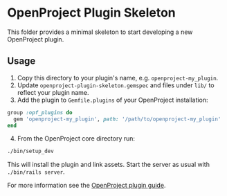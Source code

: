 # OpenProject Plugin Skeleton

This folder provides a minimal skeleton to start developing a new OpenProject plugin.

## Usage

1. Copy this directory to your plugin's name, e.g. `openproject-my_plugin`.
2. Update `openproject-plugin-skeleton.gemspec` and files under `lib/` to reflect your plugin name.
3. Add the plugin to `Gemfile.plugins` of your OpenProject installation:

```ruby
group :opf_plugins do
  gem 'openproject-my_plugin', path: '/path/to/openproject-my_plugin'
end
```

4. From the OpenProject core directory run:

```bash
./bin/setup_dev
```

This will install the plugin and link assets. Start the server as usual with `./bin/rails server`.

For more information see the [OpenProject plugin guide](https://www.openproject.org/docs/development/create-openproject-plugin/).
